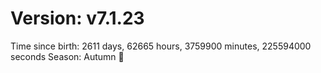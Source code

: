 # Version: v7.1.23
Time since birth: 2611 days, 62665 hours, 3759900 minutes, 225594000 seconds
Season: Autumn 🍁
